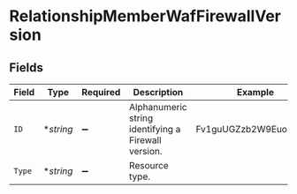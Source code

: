 # RelationshipMemberWafFirewallVersion


## Fields

| Field                                               | Type                                                | Required                                            | Description                                         | Example                                             |
| --------------------------------------------------- | --------------------------------------------------- | --------------------------------------------------- | --------------------------------------------------- | --------------------------------------------------- |
| `ID`                                                | **string*                                           | :heavy_minus_sign:                                  | Alphanumeric string identifying a Firewall version. | Fv1guUGZzb2W9Euo4mo0r                               |
| `Type`                                              | **string*                                           | :heavy_minus_sign:                                  | Resource type.                                      |                                                     |